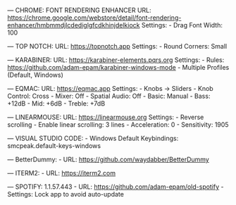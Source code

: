— CHROME: FONT RENDERING ENHANCER
	URL: https://chrome.google.com/webstore/detail/font-rendering-enhancer/hmbmmdjlcdediglgfcdkhinjdelkiock
	Settings:
 		- Drag Font Width: 100

— TOP NOTCH:
	URL: https://topnotch.app
	Settings:
		- Round Corners: Small

— KARABINER:
	URL: https://karabiner-elements.pqrs.org
	Settings:
		- Rules: https://github.com/adam-epam/karabiner-windows-mode
		- Multiple Profiles (Default, Windows)

— EQMAC:
	URL: https://eqmac.app
	Settings:
		- Knobs -> Sliders
		- Knob Control: Cross
		- Mixer: Off
		- Spatial Audio: Off
		- Basic: Manual
			- Bass: +12dB
			- Mid: +6dB
			- Treble: +7dB

— LINEARMOUSE:
	URL: https://linearmouse.org
	Settings:
		- Reverse scrolling
		- Enable linear scrolling: 3 lines
		- Acceleration: 0
		- Sensitivity: 1905

— VISUAL STUDIO CODE:
	- Windows Default Keybindings: smcpeak.default-keys-windows

— BetterDummy:
	- URL: https://github.com/waydabber/BetterDummy

— ITERM2:
	- URL: https://iterm2.com

— SPOTIFY: 1.1.57.443
	- URL: https://github.com/adam-epam/old-spotify
	- Settings: Lock app to avoid auto-update
